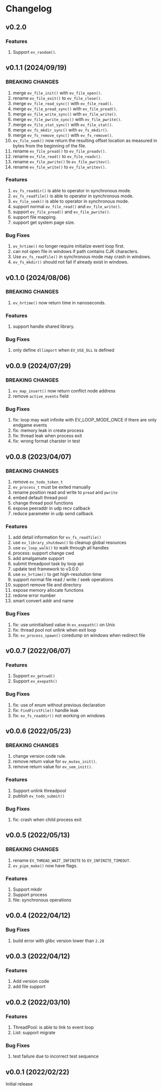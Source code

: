 # Changelog

## v0.2.0

### Features
1. Support `ev_random()`.


## v0.1.1 (2024/09/19)

### BREAKING CHANGES
1. merge `ev_file_init()` with `ev_file_open()`.
2. rename `ev_file_exit()` to `ev_file_close()`.
3. merge `ev_file_read_sync()` with `ev_file_read()`.
4. merge `ev_file_pread_sync()` with `ev_file_pread()`.
5. merge `ev_file_write_sync()` with `ev_file_write()`.
6. merge `ev_file_pwrite_sync()` with `ev_file_pwrite()`.
7. merge `ev_file_stat_sync()` with `ev_file_stat()`.
8. merge `ev_fs_mkdir_sync()` with `ev_fs_mkdir()`.
9. merge `ev_fs_remove_sync()` with `ev_fs_remove()`.
10. `ev_file_seek()` now return the resulting offset location as measured in bytes from the beginning of the file.
11. rename `ev_file_pread()` to `ev_file_preadv()`.
12. rename `ev_file_read()` to `ev_file_readv()`.
13. rename `ev_file_pwrite()` to `ev_file_pwritev()`.
14. rename `ev_file_write()` to `ev_file_writev()`.

### Features
1. `ev_fs_readdir()` is able to operator in synchronous mode.
2. `ev_fs_readfile()` is able to operator in synchronous mode.
3. `ev_file_seek()` is able to operator in synchronous mode.
4. support normal `ev_file_read()` and `ev_file_write()`.
5. support `ev_file_pread()` and `ev_file_pwrite()`.
6. support file mapping.
7. support get system page size.

### Bug Fixes
1. `ev_hrtime()` no longer require initialize event loop first.
2. can not open file in windows if path contains CJK characters.
3. Use `ev_fs_readfile()` in synchronous mode may crash in windows.
4. `ev_fs_mkdir()` should not fail if already exist in windows.

## v0.1.0 (2024/08/06)

### BREAKING CHANGES
1. `ev_hrtime()` now return time in nanoseconds.

### Features
1. support handle shared library.

### Bug Fixes
1. only define `dllimport` when `EV_USE_DLL` is defined


## v0.0.9 (2024/07/29)

### BREAKING CHANGES
1. `ev_map_insert()` now return conflict node address
2. remove `active_events` field

### Bug Fixes
1. fix: loop may wait infinite with EV_LOOP_MODE_ONCE if there are only endgame events
2. fix: memory leak in create process
3. fix: thread leak when process exit
4. fix: wrong format charster in test


## v0.0.8 (2023/04/07)

### BREAKING CHANGES
1. remove `ev_todo_token_t`
2. `ev_process_t` must be exited manually
3. rename position read and write to `pread` and `pwrite`
4. embed default thread pool
5. change thread pool functions
6. expose peeraddr in udp recv callback
7. reduce parameter in udp send callback

### Features
1. add detail information for `ev_fs_readfile()`
2. use `ev_library_shutdown()` to cleanup global resources
3. use `ev_loop_walk()` to walk through all handles
4. process: support change cwd
5. add amalgamate support
6. submit threadpool task by loop api
7. update test framework to v3.0.0
8. use `ev_hrtime()` to get high-resolution time
9. support normal file read / write / seek operations
10. support remove file and directory
11. expose memory allocate functions
12. redone error number
13. smart convert addr and name

### Bug Fixes
1. fix: use uninitialised value in `ev_exepath()` on Unix
2. fix: thread pool not unlink when exit loop
3. fix: `ev_process_spawn()` coredump on windows when redirect file


## v0.0.7 (2022/06/07)

### Features
1. Support `ev_getcwd()`
2. Support `ev_exepath()`

### Bug Fixes
1. fix: use of enum without previous declaration
2. fix: `FindFirstFile()` handle leak
3. fix: `ev_fs_readdir()` not working on windows


## v0.0.6 (2022/05/23)

### BREAKING CHANGES
1. change version code rule.
2. remove return value for `ev_mutex_init()`.
3. remove return value for `ev_sem_init()`.

### Features
1. Support unlink threadpool
2. publish `ev_todo_submit()`

### Bug Fixes
1. fix: crash when child process exit


## v0.0.5 (2022/05/13)

### BREAKING CHANGES
1. rename `EV_THREAD_WAIT_INFINITE` to `EV_INFINITE_TIMEOUT`.
2. `ev_pipe_make()` now have flags.

### Features
1. Support mkdir
2. Support process
3. file: synchronous operations


## v0.0.4 (2022/04/12)

### Bug Fixes
1. build error with glibc version lower than `2.28`


## v0.0.3 (2022/04/12)

### Features
1. Add version code
2. add file support


## v0.0.2 (2022/03/10)

### Features
1. ThreadPool: is able to link to event loop
2. List: support migrate

### Bug Fixes
1. test failure due to incorrect test sequence


## v0.0.1 (2022/02/22)

Initial release
